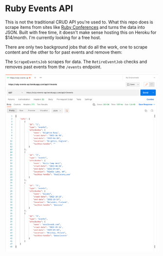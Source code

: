 # Ruby Events API

This is not the traditional CRUD API you're used to. What this repo does is scrape items from sites like [Ruby Conferences](https://rubyconferences.org/) and turns the data into JSON. Built with free time, it doesn't make sense hosting this on Heroku for $14/month. I'm currently looking for a free host.

There are only two background jobs that do all the work, one to scrape content and the other to for past events and remove them:

The `ScrapeEventsJob` scrapes for data. The `RetireEventJob` checks and removes past events from the `/events` endpoint.

![Ruby Events API](https://raw.githubusercontent.com/siaw23/ruby_events_api/main/events-api.png)
